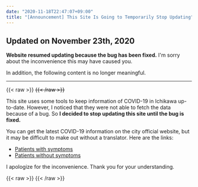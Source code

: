 ```yaml
---
date: "2020-11-18T22:47:07+09:00"
title: "[Announcement] This Site Is Going to Temporarily Stop Updating"
---
```


## Updated on November 23th, 2020

**Website resumed updating because the bug has been fixed.** I'm sorry about the inconvenience this may have caused you.

In addition, the following content is no longer meaningful.

---

{{< raw >}}
<del datetime="2020-11-23T00:01:00+09:00">
{{< /raw >}}

This site uses some tools to keep information of COVID-19 in Ichikawa up-to-date. However, I noticed that they were not able to fetch the data because of a bug. So **I decided to stop updating this site until the bug is fixed.**

You can get the latest COVID-19 information on the city official website, but it may be difficult to make out without a translator. Here are the links:

- [Patients with symptoms](https://www.city.ichikawa.lg.jp/pub01/hasseijokyo.html#m04)
- [Patients without symptoms](https://www.city.ichikawa.lg.jp/pub01/hasseijokyo.html#m05)

I apologize for the inconvenience. Thank you for your understanding.

{{< raw >}}
</del>
{{< /raw >}}
